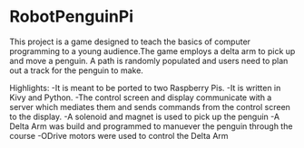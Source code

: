 # RobotPenguinPi

This project is a game designed to teach the basics of computer programming to a young audience.The game employs a delta arm to pick up and move a penguin. A path is randomly populated and users need to plan out a track for the penguin to make. 

Highlights:
-It is meant to be ported to two Raspberry Pis. 
-It is written in Kivy and Python. 
-The control screen and display communicate with a server which mediates them and sends commands from the control screen to the display.
-A solenoid and magnet is used to pick up the penguin
-A Delta Arm was build and programmed to manuever the penguin through the course
-ODrive motors were used to control the Delta Arm
